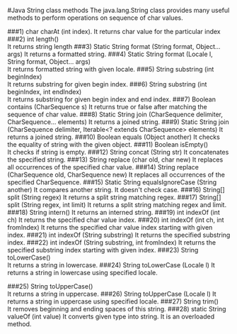 #Java String class methods
The java.lang.String class provides many useful methods to perform operations on sequence of char values.



###1)	char charAt
(int index). 
It returns char value for the particular index
###2)	int length()	
It returns string length
###3)	Static String format
(String format, Object... args)	
It returns a formatted string.
###4)	Static String format
(Locale l, String format, Object... args)	
It returns formatted string with given locale.
###5)	String substring
(int beginIndex)	
It returns substring for given begin index.
###6)	String substring
(int beginIndex, int endIndex)	
It returns substring for given begin index and end index.
###7)	Boolean contains
(CharSequence s)	It returns true or false after matching the sequence of char value.
###8)	Static String join
(CharSequence delimiter, CharSequence... elements)	It returns a joined string.
###9)	Static String join
(CharSequence delimiter, Iterable<? extends CharSequence> elements)	It returns a joined string.
###10)	Boolean equals
(Object another)	It checks the equality of string with the given object.
###11)	Boolean isEmpty()	
It checks if string is empty.
###12)	String concat
(String str)	It concatenates the specified string.
###13)	String replace
(char old, char new)	It replaces all occurrences of the specified char value.
###14)	String replace
(CharSequence old, CharSequence new)	It replaces all occurrences of the specified CharSequence.
###15)	Static String equalsIgnoreCase
(String another)	It compares another string. It doesn't check case.
###16)	String[] split
(String regex)	It returns a split string matching regex.
###17)	String[] split
(String regex, int limit)	It returns a split string matching regex and limit.
###18)	String intern()	
It returns an interned string.
###19)	int indexOf
(int ch)	It returns the specified char value index.
###20)	int indexOf
(int ch, int fromIndex)	It returns the specified char value index starting with given index.
###21)	int indexOf
(String substring)	It returns the specified substring index.
###22)	int indexOf
(String substring, int fromIndex)	It returns the specified substring index starting with given index.
###23)	String toLowerCase()	
It returns a string in lowercase.
###24)	String toLowerCase
(Locale l)	It returns a string in lowercase using specified locale.

###25)	String toUpperCase()	
It returns a string in uppercase.
###26)	String toUpperCase
(Locale l)	It returns a string in uppercase using specified locale.
###27)	String trim()	
It removes beginning and ending spaces of this string.
###28)	static String valueOf
(int value)	It converts given type into string. It is an overloaded method.
